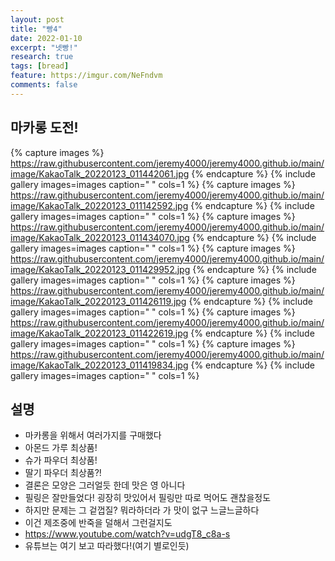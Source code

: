 ```yaml
---
layout: post
title: "빵4"
date: 2022-01-10
excerpt: "넷빵!"
research: true
tags: [bread]
feature: https://imgur.com/NeFndvm
comments: false
---
```


## 마카롱 도전!
{% capture images %}
https://raw.githubusercontent.com/jeremy4000/jeremy4000.github.io/main/image/KakaoTalk_20220123_011442061.jpg
{% endcapture %}
{% include gallery images=images caption=" " cols=1 %}
{% capture images %}
https://raw.githubusercontent.com/jeremy4000/jeremy4000.github.io/main/image/KakaoTalk_20220123_011142592.jpg
{% endcapture %}
{% include gallery images=images caption=" " cols=1 %}
{% capture images %}
https://raw.githubusercontent.com/jeremy4000/jeremy4000.github.io/main/image/KakaoTalk_20220123_011434070.jpg
{% endcapture %}
{% include gallery images=images caption=" " cols=1 %}
{% capture images %}
https://raw.githubusercontent.com/jeremy4000/jeremy4000.github.io/main/image/KakaoTalk_20220123_011429952.jpg
{% endcapture %}
{% include gallery images=images caption=" " cols=1 %}
{% capture images %}
https://raw.githubusercontent.com/jeremy4000/jeremy4000.github.io/main/image/KakaoTalk_20220123_011426119.jpg
{% endcapture %}
{% include gallery images=images caption=" " cols=1 %}
{% capture images %}
https://raw.githubusercontent.com/jeremy4000/jeremy4000.github.io/main/image/KakaoTalk_20220123_011422619.jpg
{% endcapture %}
{% include gallery images=images caption=" " cols=1 %}
{% capture images %}
https://raw.githubusercontent.com/jeremy4000/jeremy4000.github.io/main/image/KakaoTalk_20220123_011419834.jpg
{% endcapture %}
{% include gallery images=images caption=" " cols=1 %}




## 설명
* 마카롱을 위해서 여러가지를 구매했다
* 아몬드 가루 최상품!
* 슈가 파우더 최상품!
* 딸기 파우더 최상품?!
* 결론은 모양은 그러얼듯 한데 맛은 영 아니다
* 필링은 잘만들었다! 굉장히 맛있어서 필링만 따로 먹어도 괜찮을정도
* 하지만 문제는 그 겉껍질? 뭐라하더라 가 맛이 없구 느글느글하다
* 이건 제조중에 반죽을 덜해서 그런걸지도
* https://www.youtube.com/watch?v=udgT8_c8a-s
* 유튜브는 여기 보고 따라했다!(여기 별로인듯)
